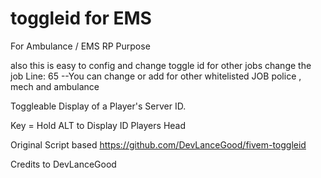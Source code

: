 # toggleid for EMS 

For Ambulance / EMS RP Purpose

also this is easy to config and change toggle id for other jobs
change the job Line: 65
--You can change or add for other whitelisted JOB police , mech and ambulance 

Toggleable Display of a Player's Server ID. 

Key = Hold ALT to Display ID Players Head


Original Script based 
https://github.com/DevLanceGood/fivem-toggleid

Credits to DevLanceGood

